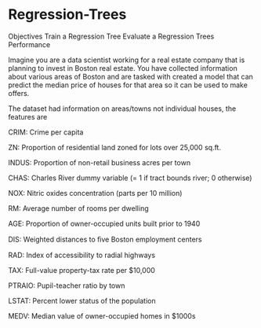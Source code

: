 # Regression-Trees

Objectives
Train a Regression Tree
Evaluate a Regression Trees Performance

Imagine you are a data scientist working for a real estate company that is planning to invest in Boston real estate. You have collected information about various areas of Boston and are tasked with created a model that can predict the median price of houses for that area so it can be used to make offers.

The dataset had information on areas/towns not individual houses, the features are

CRIM: Crime per capita

ZN: Proportion of residential land zoned for lots over 25,000 sq.ft.

INDUS: Proportion of non-retail business acres per town

CHAS: Charles River dummy variable (= 1 if tract bounds river; 0 otherwise)

NOX: Nitric oxides concentration (parts per 10 million)

RM: Average number of rooms per dwelling

AGE: Proportion of owner-occupied units built prior to 1940

DIS: Weighted distances to ﬁve Boston employment centers

RAD: Index of accessibility to radial highways

TAX: Full-value property-tax rate per $10,000

PTRAIO: Pupil-teacher ratio by town

LSTAT: Percent lower status of the population

MEDV: Median value of owner-occupied homes in $1000s
